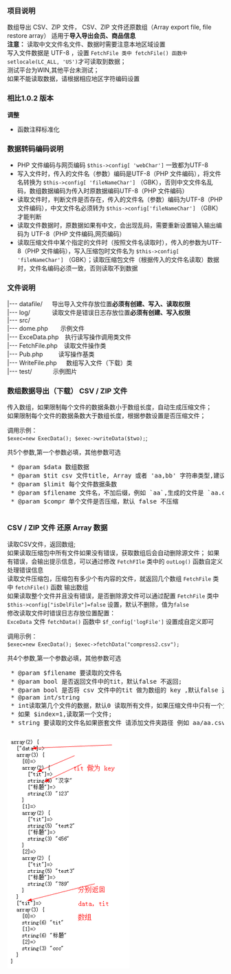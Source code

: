 ### 项目说明
数组导出 CSV、ZIP 文件， CSV、ZIP 文件还原数组（Array export file, file restore array）
适用于**导入导出会员、商品信息**<br/>
**注意：** 读取中文文件名文件、数据时需要注意本地区域设置<br/>
    写入文件数据是 UTF-8 ，设置 `FetchFile 类中 fetchFile() 函数中 setlocale(LC_ALL, 'US')`才可读取到数据；<br/>
    测试平台为WIN,其他平台未测试；<br/>
    如果不能读取数据，请根据相应地区字符编码设置 <br/>

### 相比1.0.2 版本
**调整**
- 函数注释标准化


### 数据转码编码说明
- PHP 文件编码与网页编码 `$this->config[ 'webChar']` 一致都为UTF-8
- 写入文件时，传入的文件名（参数）编码是UTF-8（PHP 文件编码），将文件名转换为 `$this->config[ 'fileNameChar']` （GBK），否则中文文件名乱码，数组数据编码为传入时原数据编码UTF-8（PHP 文件编码）
- 读取文件时，判断文件是否存在，传入的文件名（参数）编码为UTF-8（PHP 文件编码），中文文件名必须转为 `$this->config['fileNameChar']` （GBK）才能判断
- 读取文件数据时，原数据如果有中文，会出现乱码，需要重新设置输入输出编码为 UTF-8（PHP 文件编码,网页编码）
- 读取压缩文件中某个指定的文件时（按照文件名读取时），传入的参数为UTF-8（PHP 文件编码），写入压缩包时文件名为 `$this->config[ 'fileNameChar']` （GBK）；读取压缩包文件（根据传入的文件名读取）数据时，文件名编码必须一致，否则读取不到数据

### 文件说明
|--- datafile/ &emsp;           导出导入文件存放位置**必须有创建、写入、读取权限**<br/>
|--- log/ &emsp; &emsp; &ensp;  读取文件是错误日志存放位置**必须有创建、写入权限**<br/>
|--- src/<br/>
    |--- dome.php &emsp;&ensp;  示例文件<br/>
    |--- ExceData.php &ensp;    执行读写操作调用类文件<br/>
    |--- FetchFile.php &ensp;   读取文件操作类<br/>
    |--- Pub.php &emsp;&emsp;   读写操作基类<br/>
    |--- WriteFile.php &emsp;   数组写入文件（下载）类<br/>
|--- test/&emsp;&emsp;&emsp;&ensp;示例图片<br/>

### 数组数据导出（下载） CSV / ZIP 文件
传入数组，如果限制每个文件的数据条数小于数组长度，自动生成压缩文件；<br/>
如果限制每个文件的数据条数大于数组长度，根据参数设置是否压缩文件；

调用示例：<br/>
`$exec=new ExecData();
 $exec->writeData($two);`;

共5个参数,第一个参数必填，其他参数可选
<pre>
 * @param $data 数组数据
 * @param $tit csv 文件title, Array 或者 'aa,bb' 字符串类型,建议数组长度与数据每个二维数据长度一致
 * @param $limit 每个文件数据条数
 * @param $filename 文件名，不加后缀，例如 `aa`,生成的文件是 `aa.csv /aa.zip`；默认文件名 `WriteFile->defaultFileName()`函数定义
 * @param $compr 单个文件是否压缩，默认 false 不压缩
 </pre>

### CSV / ZIP 文件 还原 Array 数据
读取CSV文件，返回数组;<br/>
如果读取压缩包中所有文件如果没有错误，获取数组后会自动删除源文件；
如果有错误，会输出提示信息，可以通过修改 `FetchFIle` 类中的 `outLog()` 函数自定义处理错误信息<br/>
读取文件压缩包，压缩包有多少个有内容的文件，就返回几个数组 `FetchFile` 类中 `fetchFile()` 函数 输出数组<br/>
如果读取整个文件并且没有错误，是否删除源文件可以通过配置 `FetchFile` 类中 `$this->config["isDelFile"]=false` 设置，默认不删除，值为`false`</br>
修改读取文件时错误日志存放位置配置：<br/>
`ExceData` 文件 `fetchData()` 函数中 `$f_config['logFile']` 设置成自定义即可

调用示例：<br/>
`$exec=new ExecData();
 $exec->fetchData("compress2.csv");`

共4个参数,第一个参数必填，其他参数可选
<pre>
 * @param $filename 要读取的文件名
 * @param bool 是否返回文件中的tit，默认false 不返回;
 * @param bool 是否将 csv 文件中的tit 做为数组的 key ,默认false 返回索引数组
 * @param int/string
 * int读取第几个文件的数据，默认0 读取所有文件，如果压缩文件中只有一个文件忽略此参数
 * 如果 $index=1,读取第一个文件;
 * string 要读取的文件名如果嵌套文件 请添加文件夹路径 例如 aa/aa.csv,$fileway 参数必须为 false
 </pre>

![数据图片示例](test/test.png)